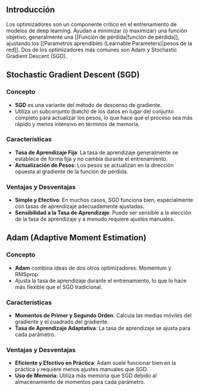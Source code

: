 ## Introducción

Los optimizadores son un componente crítico en el entrenamiento de modelos de deep learning. Ayudan a minimizar (o maximizar) una función objetivo, generalmente una [[Función de pérdida|función de pérdida]], ajustando los [[Parametros aprendibles (Learnable Parameters)|pesos de la red]]. Dos de los optimizadores más comunes son Adam y Stochastic Gradient Descent (SGD).

## Stochastic Gradient Descent (SGD)

### Concepto

- **SGD** es una variante del método de descenso de gradiente.
- Utiliza un subconjunto (batch) de los datos en lugar del conjunto completo para actualizar los pesos, lo que hace que el proceso sea más rápido y menos intensivo en términos de memoria.

### Características

- **Tasa de Aprendizaje Fija**: La tasa de aprendizaje generalmente se establece de forma fija y no cambia durante el entrenamiento.
- **Actualización de Pesos**: Los pesos se actualizan en la dirección opuesta al gradiente de la función de pérdida.

### Ventajas y Desventajas

- **Simple y Efectivo**: En muchos casos, SGD funciona bien, especialmente con tasas de aprendizaje adecuadamente ajustadas.
- **Sensibilidad a la Tasa de Aprendizaje**: Puede ser sensible a la elección de la tasa de aprendizaje y a menudo requiere ajustes manuales.

## Adam (Adaptive Moment Estimation)

### Concepto

- **Adam** combina ideas de dos otros optimizadores: Momentum y RMSprop.
- Ajusta la tasa de aprendizaje durante el entrenamiento, lo que lo hace más flexible que el SGD tradicional.

### Características

- **Momentos de Primer y Segundo Orden**: Calcula las medias móviles del gradiente y el cuadrado del gradiente.
- **Tasa de Aprendizaje Adaptativa**: La tasa de aprendizaje se ajusta para cada parámetro.

### Ventajas y Desventajas

- **Eficiente y Efectivo en Práctica**: Adam suele funcionar bien en la práctica y requiere menos ajustes manuales que SGD.
- **Uso de Memoria**: Utiliza más memoria que SGD debido al almacenamiento de momentos para cada parámetro.